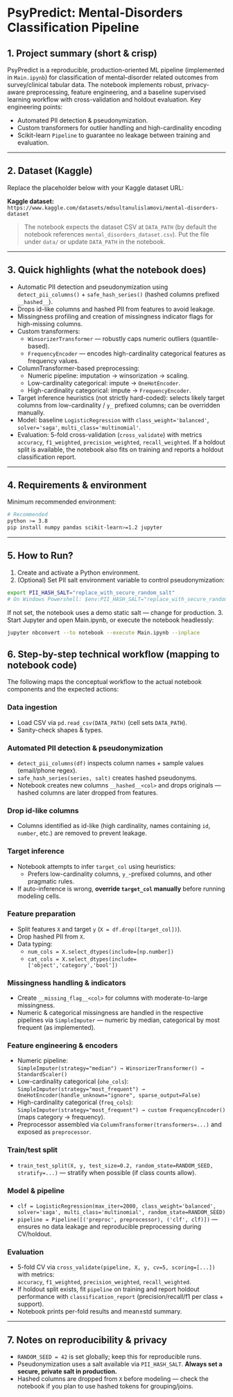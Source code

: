 # PsyPredict: Mental-Disorders Classification Pipeline

## 1. Project summary (short & crisp)
PsyPredict is a reproducible, production-oriented ML pipeline (implemented in `Main.ipynb`) for classification of mental-disorder related outcomes from survey/clinical tabular data. The notebook implements robust, privacy-aware preprocessing, feature engineering, and a baseline supervised learning workflow with cross-validation and holdout evaluation. 
Key engineering points: 
- Automated PII detection & pseudonymization.
- Custom transformers for outlier handling and high-cardinality encoding
- Scikit-learn `Pipeline` to guarantee no leakage between training and evaluation.

---

## 2. Dataset (Kaggle)
Replace the placeholder below with your Kaggle dataset URL:

**Kaggle dataset:**  
`https://www.kaggle.com/datasets/mdsultanulislamovi/mental-disorders-dataset`

> The notebook expects the dataset CSV at `DATA_PATH` (by default the notebook references `mental_disorders_dataset.csv`). Put the file under `data/` or update `DATA_PATH` in the notebook.

---

## 3. Quick highlights (what the notebook does)
- Automatic PII detection and pseudonymization using `detect_pii_columns()` + `safe_hash_series()` (hashed columns prefixed `__hashed__`).
- Drops id-like columns and hashed PII from features to avoid leakage.
- Missingness profiling and creation of missingness indicator flags for high-missing columns.
- Custom transformers:
  - `WinsorizerTransformer` — robustly caps numeric outliers (quantile-based).
  - `FrequencyEncoder` — encodes high-cardinality categorical features as frequency values.
- ColumnTransformer-based preprocessing:
  - Numeric pipeline: imputation → winsorization → scaling.
  - Low-cardinality categorical: impute → `OneHotEncoder`.
  - High-cardinality categorical: impute → `FrequencyEncoder`.
- Target inference heuristics (not strictly hard-coded): selects likely target columns from low-cardinality / `y_` prefixed columns; can be overridden manually.
- Model: baseline `LogisticRegression` with `class_weight='balanced'`, `solver='saga'`, `multi_class='multinomial'`.
- Evaluation: 5-fold cross-validation (`cross_validate`) with metrics `accuracy`, `f1_weighted`, `precision_weighted`, `recall_weighted`. If a holdout split is available, the notebook also fits on training and reports a holdout classification report.

---

## 4. Requirements & environment
Minimum recommended environment:

```bash
# Recommended
python >= 3.8
pip install numpy pandas scikit-learn>=1.2 jupyter
```

---

## 5. How to Run?
1. Create and activate a Python environment.
2. (Optional) Set PII salt environment variable to control pseudonymization:
```bash
export PII_HASH_SALT="replace_with_secure_random_salt"
# On Windows Powershell: $env:PII_HASH_SALT="replace_with_secure_random_salt"
```
If not set, the notebook uses a demo static salt — change for production.
3. Start Jupyter and open Main.ipynb, or execute the notebook headlessly:
```bash
jupyter nbconvert --to notebook --execute Main.ipynb --inplace
```

## 6. Step-by-step technical workflow (mapping to notebook code)

The following maps the conceptual workflow to the actual notebook components and the expected actions:

### Data ingestion
- Load CSV via `pd.read_csv(DATA_PATH)` (cell sets `DATA_PATH`).
- Sanity-check shapes & types.

### Automated PII detection & pseudonymization
- `detect_pii_columns(df)` inspects column names + sample values (email/phone regex).
- `safe_hash_series(series, salt)` creates hashed pseudonyms.
- Notebook creates new columns `__hashed__<col>` and drops originals — hashed columns are later dropped from features.

### Drop id-like columns
- Columns identified as id-like (high cardinality, names containing `id`, `number`, etc.) are removed to prevent leakage.

### Target inference
- Notebook attempts to infer `target_col` using heuristics:
  - Prefers low-cardinality columns, `y_`-prefixed columns, and other pragmatic rules.
- If auto-inference is wrong, **override `target_col` manually** before running modeling cells.

### Feature preparation
- Split features `X` and target `y` (`X = df.drop([target_col])`).
- Drop hashed PII from `X`.
- Data typing:  
  - `num_cols = X.select_dtypes(include=[np.number])`  
  - `cat_cols = X.select_dtypes(include=['object','category','bool'])`

### Missingness handling & indicators
- Create `__missing_flag__<col>` for columns with moderate-to-large missingness.
- Numeric & categorical missingness are handled in the respective pipelines via `SimpleImputer` — numeric by median, categorical by most frequent (as implemented).

### Feature engineering & encoders
- Numeric pipeline:  
  `SimpleImputer(strategy="median") → WinsorizerTransformer() → StandardScaler()`
- Low-cardinality categorical (`ohe_cols`):  
  `SimpleImputer(strategy="most_frequent") → OneHotEncoder(handle_unknown="ignore", sparse_output=False)`
- High-cardinality categorical (`freq_cols`):  
  `SimpleImputer(strategy="most_frequent") → custom FrequencyEncoder()` (maps category → frequency).
- Preprocessor assembled via `ColumnTransformer(transformers=...)` and exposed as `preprocessor`.

### Train/test split
- `train_test_split(X, y, test_size=0.2, random_state=RANDOM_SEED, stratify=...)` — stratify when possible (if class counts allow).

### Model & pipeline
- `clf = LogisticRegression(max_iter=2000, class_weight='balanced', solver='saga', multi_class='multinomial', random_state=RANDOM_SEED)`
- `pipeline = Pipeline([('preproc', preprocessor), ('clf', clf)])` — ensures no data leakage and reproducible preprocessing during CV/holdout.

### Evaluation
- 5-fold CV via `cross_validate(pipeline, X, y, cv=5, scoring=[...])` with metrics:  
  `accuracy`, `f1_weighted`, `precision_weighted`, `recall_weighted`.
- If holdout split exists, fit `pipeline` on training and report holdout performance with `classification_report` (precision/recall/f1 per class + support).
- Notebook prints per-fold results and mean±std summary.

---

## 7. Notes on reproducibility & privacy
- `RANDOM_SEED = 42` is set globally; keep this for reproducible runs.
- Pseudonymization uses a salt available via `PII_HASH_SALT`. **Always set a secure, private salt in production.**
- Hashed columns are dropped from `X` before modeling — check the notebook if you plan to use hashed tokens for grouping/joins.
